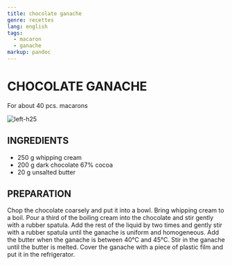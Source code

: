 ```yaml
---
title: chocolate ganache
genre: recettes
lang: english
tags:
  - macaron 
  - ganache
markup: pandoc
---
```


# CHOCOLATE GANACHE

For about 40 pcs. macarons

![](/home/fred/.repo/traductions/recettes/images/macaron_chocolat.jpg "left-h25")

## INGREDIENTS


- 250 g whipping cream
- 200 g dark chocolate 67% cocoa
- 20 g unsalted butter

## PREPARATION

Chop the chocolate coarsely and put it into a bowl.
Bring whipping cream to a boil.
Pour a third of the boiling cream into the chocolate and stir gently with a rubber spatula.
Add the rest of the liquid by two times and gently stir with a rubber spatula until the ganache is uniform and homogeneous.
Add the butter when the ganache is between 40°C and 45°C.
Stir in the ganache until the butter is melted.
Cover the ganache with a piece of plastic film and put it in the refrigerator.

